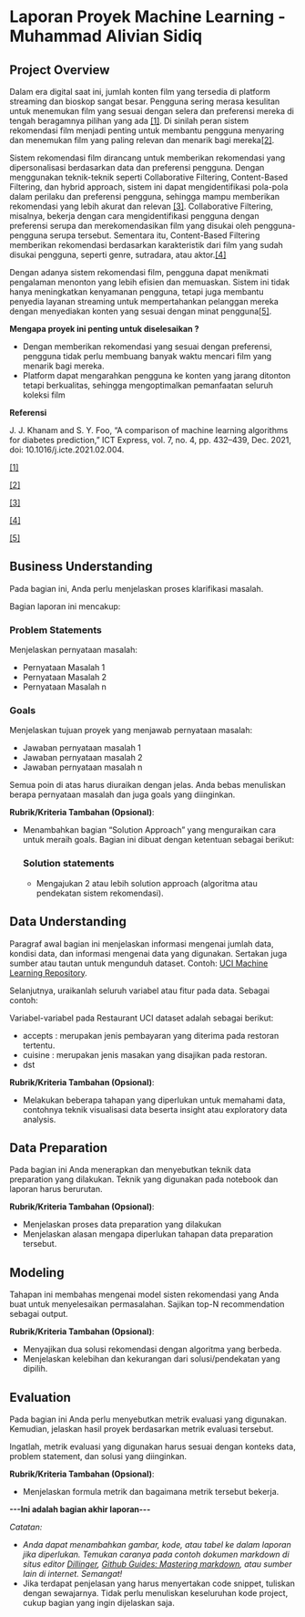 # Laporan Proyek Machine Learning - Muhammad Alivian Sidiq

## Project Overview

Dalam era digital saat ini, jumlah konten film yang tersedia di platform streaming dan bioskop sangat besar. Pengguna sering merasa kesulitan untuk menemukan film yang sesuai dengan selera dan preferensi mereka di tengah beragamnya pilihan yang ada [[1]](https://j-ptiik.ub.ac.id/index.php/j-ptiik/article/view/9163/4159). Di sinilah peran sistem rekomendasi film menjadi penting untuk membantu pengguna menyaring dan menemukan film yang paling relevan dan menarik bagi mereka[[2]](https://citisee.amikompurwokerto.ac.id/assets/proceedings/2017/TI08.pdf).

Sistem rekomendasi film dirancang untuk memberikan rekomendasi yang dipersonalisasi berdasarkan data dan preferensi pengguna. Dengan menggunakan teknik-teknik seperti Collaborative Filtering, Content-Based Filtering, dan hybrid approach, sistem ini dapat mengidentifikasi pola-pola dalam perilaku dan preferensi pengguna, sehingga mampu memberikan rekomendasi yang lebih akurat dan relevan [[3]](https://doi.org/10.1016/j.eij.2015.06.005). Collaborative Filtering, misalnya, bekerja dengan cara mengidentifikasi pengguna dengan preferensi serupa dan merekomendasikan film yang disukai oleh pengguna-pengguna serupa tersebut. Sementara itu, Content-Based Filtering memberikan rekomendasi berdasarkan karakteristik dari film yang sudah disukai pengguna, seperti genre, sutradara, atau aktor.[[4]](https://ejournal.unsrat.ac.id/v3/index.php/decartesian/article/view/28274/31235)

Dengan adanya sistem rekomendasi film, pengguna dapat menikmati pengalaman menonton yang lebih efisien dan memuaskan. Sistem ini tidak hanya meningkatkan kenyamanan pengguna, tetapi juga membantu penyedia layanan streaming untuk mempertahankan pelanggan mereka dengan menyediakan konten yang sesuai dengan minat pengguna[[5]](https://www.journal.mediapublikasi.id/index.php/logic/article/view/4299/2851).

**Mengapa proyek ini penting untuk diselesaikan ?**
- Dengan memberikan rekomendasi yang sesuai dengan preferensi, pengguna tidak perlu membuang banyak waktu mencari film yang menarik bagi mereka.
- Platform dapat mengarahkan pengguna ke konten yang jarang ditonton tetapi berkualitas, sehingga mengoptimalkan pemanfaatan seluruh koleksi film
  
**Referensi**

 J. J. Khanam and S. Y. Foo, “A comparison of machine learning algorithms for diabetes prediction,” ICT Express, vol. 7, no. 4, pp. 432–439, Dec. 2021, doi: 10.1016/j.icte.2021.02.004.

[[1]](https://j-ptiik.ub.ac.id/index.php/j-ptiik/article/view/9163/4159) 

[[2]](https://citisee.amikompurwokerto.ac.id/assets/proceedings/2017/TI08.pdf)

[[3]](https://doi.org/10.1016/j.eij.2015.06.005)

[[4]](https://ejournal.unsrat.ac.id/v3/index.php/decartesian/article/view/28274/31235)

[[5]](https://www.journal.mediapublikasi.id/index.php/logic/article/view/4299/2851)

## Business Understanding

Pada bagian ini, Anda perlu menjelaskan proses klarifikasi masalah.

Bagian laporan ini mencakup:

### Problem Statements

Menjelaskan pernyataan masalah:
- Pernyataan Masalah 1
- Pernyataan Masalah 2
- Pernyataan Masalah n

### Goals

Menjelaskan tujuan proyek yang menjawab pernyataan masalah:
- Jawaban pernyataan masalah 1
- Jawaban pernyataan masalah 2
- Jawaban pernyataan masalah n

Semua poin di atas harus diuraikan dengan jelas. Anda bebas menuliskan berapa pernyataan masalah dan juga goals yang diinginkan.

**Rubrik/Kriteria Tambahan (Opsional)**:
- Menambahkan bagian “Solution Approach” yang menguraikan cara untuk meraih goals. Bagian ini dibuat dengan ketentuan sebagai berikut: 

    ### Solution statements
    - Mengajukan 2 atau lebih solution approach (algoritma atau pendekatan sistem rekomendasi).

## Data Understanding
Paragraf awal bagian ini menjelaskan informasi mengenai jumlah data, kondisi data, dan informasi mengenai data yang digunakan. Sertakan juga sumber atau tautan untuk mengunduh dataset. Contoh: [UCI Machine Learning Repository](https://archive.ics.uci.edu/ml/datasets/Restaurant+%26+consumer+data).

Selanjutnya, uraikanlah seluruh variabel atau fitur pada data. Sebagai contoh:  

Variabel-variabel pada Restaurant UCI dataset adalah sebagai berikut:
- accepts : merupakan jenis pembayaran yang diterima pada restoran tertentu.
- cuisine : merupakan jenis masakan yang disajikan pada restoran.
- dst

**Rubrik/Kriteria Tambahan (Opsional)**:
- Melakukan beberapa tahapan yang diperlukan untuk memahami data, contohnya teknik visualisasi data beserta insight atau exploratory data analysis.

## Data Preparation
Pada bagian ini Anda menerapkan dan menyebutkan teknik data preparation yang dilakukan. Teknik yang digunakan pada notebook dan laporan harus berurutan.

**Rubrik/Kriteria Tambahan (Opsional)**: 
- Menjelaskan proses data preparation yang dilakukan
- Menjelaskan alasan mengapa diperlukan tahapan data preparation tersebut.

## Modeling
Tahapan ini membahas mengenai model sisten rekomendasi yang Anda buat untuk menyelesaikan permasalahan. Sajikan top-N recommendation sebagai output.

**Rubrik/Kriteria Tambahan (Opsional)**: 
- Menyajikan dua solusi rekomendasi dengan algoritma yang berbeda.
- Menjelaskan kelebihan dan kekurangan dari solusi/pendekatan yang dipilih.

## Evaluation
Pada bagian ini Anda perlu menyebutkan metrik evaluasi yang digunakan. Kemudian, jelaskan hasil proyek berdasarkan metrik evaluasi tersebut.

Ingatlah, metrik evaluasi yang digunakan harus sesuai dengan konteks data, problem statement, dan solusi yang diinginkan.

**Rubrik/Kriteria Tambahan (Opsional)**: 
- Menjelaskan formula metrik dan bagaimana metrik tersebut bekerja.

**---Ini adalah bagian akhir laporan---**

_Catatan:_
- _Anda dapat menambahkan gambar, kode, atau tabel ke dalam laporan jika diperlukan. Temukan caranya pada contoh dokumen markdown di situs editor [Dillinger](https://dillinger.io/), [Github Guides: Mastering markdown](https://guides.github.com/features/mastering-markdown/), atau sumber lain di internet. Semangat!_
- Jika terdapat penjelasan yang harus menyertakan code snippet, tuliskan dengan sewajarnya. Tidak perlu menuliskan keseluruhan kode project, cukup bagian yang ingin dijelaskan saja.
